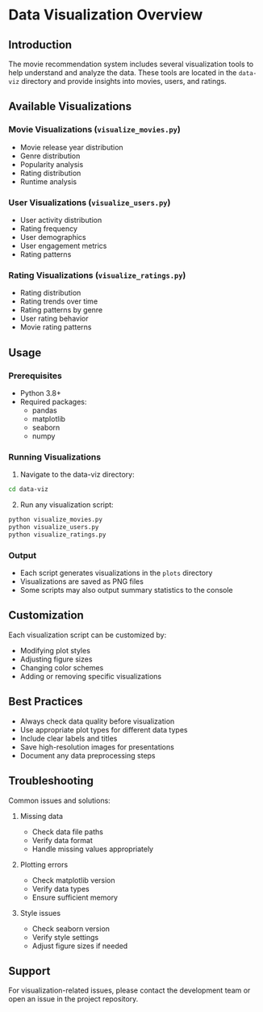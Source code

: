 # Data Visualization Overview

## Introduction
The movie recommendation system includes several visualization tools to help understand and analyze the data. These tools are located in the `data-viz` directory and provide insights into movies, users, and ratings.

## Available Visualizations

### Movie Visualizations (`visualize_movies.py`)
- Movie release year distribution
- Genre distribution
- Popularity analysis
- Rating distribution
- Runtime analysis

### User Visualizations (`visualize_users.py`)
- User activity distribution
- Rating frequency
- User demographics
- User engagement metrics
- Rating patterns

### Rating Visualizations (`visualize_ratings.py`)
- Rating distribution
- Rating trends over time
- Rating patterns by genre
- User rating behavior
- Movie rating patterns

## Usage

### Prerequisites
- Python 3.8+
- Required packages:
  - pandas
  - matplotlib
  - seaborn
  - numpy

### Running Visualizations
1. Navigate to the data-viz directory:
```bash
cd data-viz
```

2. Run any visualization script:
```bash
python visualize_movies.py
python visualize_users.py
python visualize_ratings.py
```

### Output
- Each script generates visualizations in the `plots` directory
- Visualizations are saved as PNG files
- Some scripts may also output summary statistics to the console

## Customization
Each visualization script can be customized by:
- Modifying plot styles
- Adjusting figure sizes
- Changing color schemes
- Adding or removing specific visualizations

## Best Practices
- Always check data quality before visualization
- Use appropriate plot types for different data types
- Include clear labels and titles
- Save high-resolution images for presentations
- Document any data preprocessing steps

## Troubleshooting
Common issues and solutions:
1. Missing data
   - Check data file paths
   - Verify data format
   - Handle missing values appropriately

2. Plotting errors
   - Check matplotlib version
   - Verify data types
   - Ensure sufficient memory

3. Style issues
   - Check seaborn version
   - Verify style settings
   - Adjust figure sizes if needed

## Support
For visualization-related issues, please contact the development team or open an issue in the project repository. 